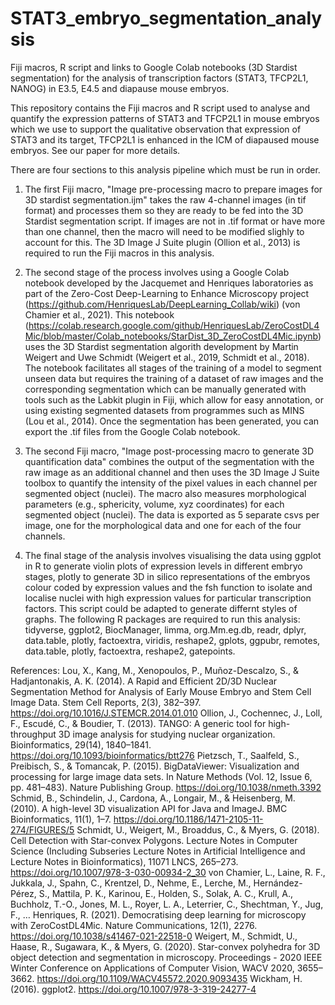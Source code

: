 # STAT3_embryo_segmentation_analysis
Fiji macros, R script and links to Google Colab notebooks (3D Stardist segmentation) for the analysis of transcription factors (STAT3, TFCP2L1, NANOG) in E3.5, E4.5 and diapause mouse embryos. 

This repository contains the Fiji macros and R script used to analyse and quantify the expression patterns of STAT3 and TFCP2L1 in mouse embryos which we use to support the qualitative observation that expression of STAT3 and its target, TFCP2L1 is enhanced in the ICM of diapaused mouse embryos. See our paper for more details.  

There are four sections to this analysis pipeline which must be run in order. 

1. The first Fiji macro, "Image pre-processing macro to prepare images for 3D stardist segmentation.ijm" takes the raw 4-channel images (in tif format) and processes them so they are ready to be fed into the 3D Stardist segmentation script. If images are not in .tif format or have more than one channel, then the macro will need to be modified slighly to account for this. The 3D Image J Suite plugin (Ollion et al., 2013) is required to run the Fiji macros in this analysis. 

2. The second stage of the process involves using a Google Colab notebook developed by the Jacquemet and Henriques laboratories as part of the Zero-Cost Deep-Learning to Enhance Microscopy project (https://github.com/HenriquesLab/DeepLearning_Collab/wiki) (von Chamier et al., 2021). This notebook (https://colab.research.google.com/github/HenriquesLab/ZeroCostDL4Mic/blob/master/Colab_notebooks/StarDist_3D_ZeroCostDL4Mic.ipynb) uses the 3D Stardist segmentation algorith development by Martin Weigert and Uwe Schmidt (Weigert et al., 2019, Schmidt et al., 2018). The notebook facilitates all stages of the training of a model to segment unseen data but requires the training of a dataset of raw images and the corresponding segmentation which can be manually generated with tools such as the Labkit plugin in Fiji, which allow for easy annotation, or using existing segmented datasets from programmes such as MINS (Lou et al., 2014). Once the segmentation has been generated, you can export the .tif files from the Google Colab notebook. 

3. The second Fiji macro, "Image post-processing macro to generate 3D quantification data" combines the output of the segmentation with the raw image as an additional channel and then uses the 3D Image J Suite toolbox to quantify the intensity of the pixel values in each channel per segmented object (nuclei). The macro also measures morphological parameters (e.g., sphericity, volume, xyz coordinates) for each segmented object (nuclei). The data is exported as 5 separate csvs per image, one for the morphological data and one for each of the four channels.

4. The final stage of the analysis involves visualising the data using ggplot in R to generate violin plots of expression levels in different embryo stages, plotly to generate 3D in silico representations of the embryos colour coded by expression values and the fsh function to isolate and localise nuclei with high expression values for particular transcription factors. This script could be adapted to generate differnt styles of graphs. The following R packages are required to run this analysis: tidyverse, ggplot2, BiocManager, limma, org.Mm.eg.db, readr, dplyr, data.table, plotly, factoextra, viridis, reshape2, gplots, ggpubr, remotes, data.table, plotly, factoextra, reshape2, gatepoints. 

References:
Lou, X., Kang, M., Xenopoulos, P., Muñoz-Descalzo, S., & Hadjantonakis, A. K. (2014). A Rapid and Efficient 2D/3D Nuclear Segmentation Method for Analysis of Early Mouse Embryo and Stem Cell Image Data. Stem Cell Reports, 2(3), 382–397. https://doi.org/10.1016/J.STEMCR.2014.01.010
Ollion, J., Cochennec, J., Loll, F., Escudé, C., & Boudier, T. (2013). TANGO: A generic tool for high-throughput 3D image analysis for studying nuclear organization. Bioinformatics, 29(14), 1840–1841. https://doi.org/10.1093/bioinformatics/btt276
Pietzsch, T., Saalfeld, S., Preibisch, S., & Tomancak, P. (2015). BigDataViewer: Visualization and processing for large image data sets. In Nature Methods (Vol. 12, Issue 6, pp. 481–483). Nature Publishing Group. https://doi.org/10.1038/nmeth.3392
Schmid, B., Schindelin, J., Cardona, A., Longair, M., & Heisenberg, M. (2010). A high-level 3D visualization API for Java and ImageJ. BMC Bioinformatics, 11(1), 1–7. https://doi.org/10.1186/1471-2105-11-274/FIGURES/5
Schmidt, U., Weigert, M., Broaddus, C., & Myers, G. (2018). Cell Detection with Star-convex Polygons. Lecture Notes in Computer Science (Including Subseries Lecture Notes in Artificial Intelligence and Lecture Notes in Bioinformatics), 11071 LNCS, 265–273. https://doi.org/10.1007/978-3-030-00934-2_30
von Chamier, L., Laine, R. F., Jukkala, J., Spahn, C., Krentzel, D., Nehme, E., Lerche, M., Hernández-Pérez, S., Mattila, P. K., Karinou, E., Holden, S., Solak, A. C., Krull, A., Buchholz, T.-O., Jones, M. L., Royer, L. A., Leterrier, C., Shechtman, Y., Jug, F., … Henriques, R. (2021). Democratising deep learning for microscopy with ZeroCostDL4Mic. Nature Communications, 12(1), 2276. https://doi.org/10.1038/s41467-021-22518-0
Weigert, M., Schmidt, U., Haase, R., Sugawara, K., & Myers, G. (2020). Star-convex polyhedra for 3D object detection and segmentation in microscopy. Proceedings - 2020 IEEE Winter Conference on Applications of Computer Vision, WACV 2020, 3655–3662. https://doi.org/10.1109/WACV45572.2020.9093435
Wickham, H. (2016). ggplot2. https://doi.org/10.1007/978-3-319-24277-4
